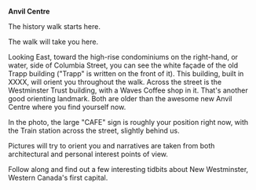**Anvil Centre**

The history walk starts here. 

The walk will take you here.

Looking East, toward the high-rise condominiums on the right-hand, or water, side of Columbia Street, you can see the white façade of the old Trapp building ("Trapp" is written on the front of it). This building, built in XXXX, will orient you throughout the walk. Across the street is the Westminster Trust building, with a Waves Coffee shop in it. That's another good orienting landmark. Both are older than the awesome new Anvil Centre where you find yourself now.

In the photo, the large "CAFE" sign is roughly your position right now, with the Train station across the street, slightly behind us. 

Pictures will try to orient you and narratives are taken from both architectural and personal interest points of view. 

Follow along and find out a few interesting tidbits about New Westminster, Western Canada's first capital. 
